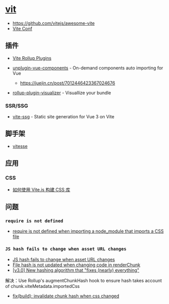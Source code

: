 # [vit](https://vitejs.dev/)

- https://github.com/vitejs/awesome-vite
- [Vite Conf](https://viteconf.org/schedule)

## 插件

- [Vite Rollup Plugins](https://vite-rollup-plugins.patak.dev/)
- [unplugin-vue-components](https://github.com/antfu/unplugin-vue-components) - On-demand components auto importing for Vue

    - https://juejin.cn/post/7012446423367024676

- [rollup-plugin-visualizer](https://github.com/btd/rollup-plugin-visualizer) - Visuallize your bundle

### SSR/SSG

- [vite-ssg](https://github.com/antfu/vite-ssg) - Static site generation for Vue 3 on Vite

## 脚手架

- [vitesse](https://github.com/antfu/vitesse)

## 应用

### CSS

- [如何使用 Vite.js 构建 CSS 库](https://www.freecodecamp.org/chinese/news/build-a-css-library-with-vitejs/)

## 问题

### `require is not defined`

- [require is not defined when importing a node_module that imports a CSS file](https://github.com/vitejs/vite/issues/3409#issuecomment-1138202247)

### `JS hash fails to change when asset URL changes`

- [JS hash fails to change when asset URL changes](https://github.com/rollup/rollup/issues/3415)
- [File hash is not updated when changing code in renderChunk](https://github.com/rollup/rollup/issues/2739)
- [[v3.0] New hashing algorithm that "fixes (nearly) everything"](https://github.com/rollup/rollup/pull/4543)

解决：Use Rollup's augmentChunkHash hook to ensure hash takes account of chunk.viteMetadata.importedCss

- [fix(build): invalidate chunk hash when css changed ](https://github.com/vitejs/vite/pull/11475)
